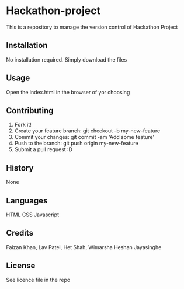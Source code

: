 # Hackathon-project

This is a repository to manage the version control of Hackathon Project

## Installation

No installation required. Simply download the files

## Usage

Open the index.html in the browser of yor choosing

## Contributing

1. Fork it!
2. Create your feature branch: git checkout -b my-new-feature
3. Commit your changes: git commit -am 'Add some feature'
4. Push to the branch: git push origin my-new-feature
5. Submit a pull request :D

## History

None

## Languages

HTML
CSS
Javascript

## Credits

Faizan Khan,
Lav Patel,
Het Shah,
Wimarsha Heshan Jayasinghe

## License

See licence file in the repo
